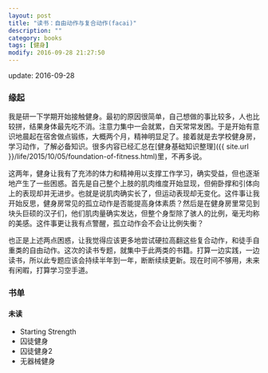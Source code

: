 ```yaml
---
layout: post
title: "读书：自由动作与复合动作(facai)"
description: ""
category: books
tags: [健身]
modify: 2016-09-28 21:27:50
---
```


update: 2016-09-28

### 缘起

我是研一下学期开始接触健身。最初的原因很简单，自己想做的事比较多，人也比较拼，结果身体最先吃不消。注意力集中一会就累，白天常常发困。于是开始有意识地晨起在宿舍做点锻练，大概两个月，精神明显足了。接着就是去学校健身房，学习动作，了解必备知识。很多内容已经汇总在[健身基础知识整理]({{ site.url }}/life/2015/10/05/foundation-of-fitness.html)里，不再多说。

这两年，健身让我有了充沛的体力和精神用以支撑工作学习，确实受益，但也逐渐地产生了一些困惑。首先是自己整个上肢的肌肉维度开始显现，但俯卧撑和引体向上的表现却并无进步。也就是说肌肉确实长了，但运动表现却无变化。这件事让我开始反思，健身房常见的孤立动作是否能提高身体素质？然后是在健身房里常见到块头巨硕的汉子们，他们肌肉量确实发达，但整个身型除了骇人的比例，毫无均称的美感。这件事更让我有点警醒，孤立动作会不会让比例失衡？

也正是上述两点困惑，让我觉得应该更多地尝试硬拉高翻这些复合动作，和徒手自重类的自由动作。这次的读书专题，就集中于此两类的书籍。打算一边实践，一边读书，所以此专题应该会持续半年到一年，断断续续更新。现在时间不够用，未来有闲暇，打算学习空手道。


### 书单

#### 未读

+ Starting Strength
+ 囚徒健身
+ 囚徒健身2
+ 无器械健身



